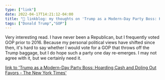 ```yaml
---
type: ["link"]
date: 2022-04-17T14:21:12-04:00
title: "🔗 linkblog: my thoughts on 'Trump as a Modern-Day Party Boss: Hoarding Cash and Doling Out Favors - The New York Times'"
tags: ["Donald Trump","GOP"]
---
```

Very interesting read. I have never been a Republican, but I frequently voted GOP prior to 2016. Because my personal political views have shifted since then, it's hard to say whether I would vote for a GOP that throws off the Trump baggage, but I do hope such a party one day re-emerges. I may not agree with it, but we certainly need it.
 
[link to 'Trump as a Modern-Day Party Boss: Hoarding Cash and Doling Out Favors - The New York Times'](https://www.nytimes.com/2022/04/17/us/politics/trump-mar-a-lago.html)
